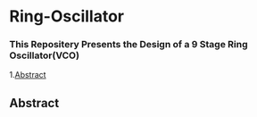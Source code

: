 # Ring-Oscillator
### This Repositery Presents the Design of a 9 Stage Ring Oscillator(VCO)
1.[Abstract](##Abstract)


## Abstract
